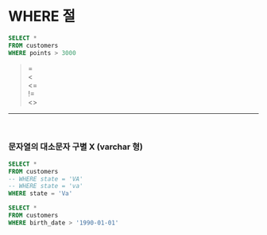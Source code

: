 # WHERE 절

```sql
SELECT * 
FROM customers
WHERE points > 3000
```


>
>=  
<   
<=   
!=   
<>   
>  
---

<br>

### **문자열의 대소문자 구별 X (varchar 형)**

```sql
SELECT * 
FROM customers
-- WHERE state = 'VA'
-- WHERE state = 'va'
WHERE state = 'Va'
```


```sql
SELECT * 
FROM customers
WHERE birth_date > '1990-01-01'
```


